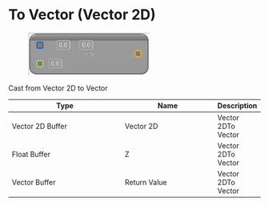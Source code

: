 # To Vector (Vector 2D)

<div align="left" data-full-width="false">

<figure><img src="To_Vector_(Vector_2D).png" alt=""><figcaption></figcaption></figure>

</div>

Cast from Vector 2D to Vector

<table>
<thead><tr><th width="250">Type</th><th width="200">Name</th><th>Description</th></tr></thead>
<tbody>
<tr><td>Vector 2D Buffer</td><td>Vector 2D</td><td>Vector 2DTo Vector</td></tr>
<tr><td>Float Buffer</td><td>Z</td><td>Vector 2DTo Vector</td></tr>
<tr><td>Vector Buffer</td><td>Return Value</td><td>Vector 2DTo Vector</td></tr>
</tbody>
</table>